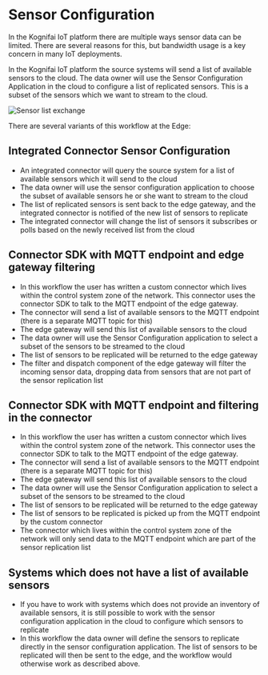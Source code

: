# Sensor Configuration

In the Kognifai IoT platform there are multiple ways sensor data can be limited. There are several reasons for this, but bandwidth usage is a key concern in many IoT deployments.

In the Kognifai IoT platform the source systems will send a list of available sensors to the cloud. The data owner will use the Sensor Configuration Application in the cloud  to configure a list of replicated sensors. This is a subset of the sensors which we want to stream to the cloud.


![Sensor list exchange](https://github.com/kognifai/IoT_Documentation/blob/master/IoT_Images/Kognifai%20IoT%20Platform%20-%20Sensor%20list%20exchange.png?raw=true)

There are several variants of this workflow at the Edge:

## Integrated Connector Sensor Configuration
- An integrated connector will query the source system for a list of available sensors which it will send to the cloud
- The data owner will use the sensor configuration application to choose the subset of available sensors he or she want to stream to the cloud
- The list of replicated sensors is sent back to the edge gateway, and the integrated connector is notified of the new list of sensors to replicate
- The integrated connector will change the list of sensors it subscribes or polls based on the newly received list from the cloud

## Connector SDK with MQTT endpoint and edge gateway filtering
- In this workflow the user has written a custom connector which lives within the control system zone of the network. This connector uses the connector SDK to talk to the MQTT endpoint of the edge gateway.
- The connector will send a list of available sensors to the MQTT endpoint
(there is a separate MQTT topic for this)
- The edge gateway will send this list of available sensors to the cloud 
- The data owner will use the Sensor Configuration application to select a subset of the sensors to be streamed to the cloud
- The list of sensors to be replicated will be returned to the edge gateway
- The filter and dispatch component of the edge gateway will filter the incoming sensor data, dropping data from sensors that are not part of the sensor replication list

## Connector SDK with MQTT endpoint and filtering in the connector
- In this workflow the user has written a custom connector which lives within the control system zone of the network. This connector uses the connector SDK to talk to the MQTT endpoint of the edge gateway.
- The connector will send a list of available sensors to the MQTT endpoint
(there is a separate MQTT topic for this)
- The edge gateway will send this list of available sensors to the cloud 
- The data owner will use the Sensor Configuration application to select a subset of the sensors to be streamed to the cloud
- The list of sensors to be replicated will be returned to the edge gateway
- The list of sensors to be replicated is picked up from the MQTT endpoint by the custom connector
- The connector which lives within the control system zone of the network will only send data to the MQTT endpoint which are part of the sensor replication list

## Systems which does not have a list of available sensors
- If you have to work with systems which does not provide an inventory of available sensors, it is still possible to work with the sensor configuration application in the cloud to configure which sensors to replicate
- In this workflow the data owner will define the sensors to replicate directly in the sensor configuration application. The list of sensors to be replicated will then be sent to the edge, and the workflow would otherwise work as described above.



